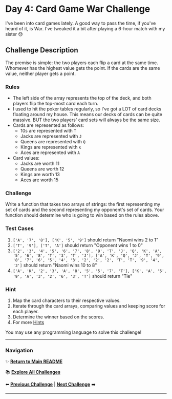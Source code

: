 # Day 4: Card Game War Challenge

I've been into card games lately. A good way to pass the time, if you've heard of it, is War. I've tweaked it a bit after playing a 6-hour match with my sister 😓

## Challenge Description

The premise is simple: the two players each flip a card at the same time. Whomever has the highest value gets the point. If the cards are the same value, neither player gets a point.

### Rules

- The left side of the array represents the top of the deck, and both players flip the top-most card each turn.
- I used to hit the poker tables regularly, so I've got a LOT of card decks floating around my house. This means our decks of cards can be quite massive. BUT the two players' card sets will always be the same size.
- Cards are represented as follows:
  - 10s are represented with `T`
  - Jacks are represented with `J`
  - Queens are represented with `Q`
  - Kings are represented with `K`
  - Aces are represented with `A`
- Card values:
  - Jacks are worth 11
  - Queens are worth 12
  - Kings are worth 13
  - Aces are worth 15

### Challenge

Write a function that takes two arrays of strings: the first representing my set of cards and the second representing my opponent's set of cards. Your function should determine who is going to win based on the rules above.

### Test Cases

1. `['A', '7', '8'], ['K', '5', '9']` should return "Naomi wins 2 to 1"
2. `['T', '9'], ['T', 'A']` should return "Opponent wins 1 to 0"
3. `['2', '3', '4', '5', '6', '7', '8', '9', 'T', 'J', 'Q', 'K', 'A', '5', '6', '8', 'T', '3', 'T', 'J'], ['A', 'K', 'Q', 'J', 'T', '9', '8', '7', '6', '5', '4', '3', '2', '2', '2', 'T', 'T', '9', '4', '3']` should return "Naomi wins 10 to 8"
4. `['A', 'K', '2', '3', 'A', '8', '5', '5', '7', 'T'], ['K', 'A', '5', '9', 'A', '3', '2', '6', '3', 'T']` should return "Tie"

### Hint

1. Map the card characters to their respective values.
2. Iterate through the card arrays, comparing values and keeping score for each player.
3. Determine the winner based on the scores.
4. For more [Hints](hint.md)

You may use any programming language to solve this challenge!

---

### Navigation

✨ **[Return to Main README](../../readme.md)**

📚 **[Explore All Challenges](../../challenges1.md)**

⬅️ **[Previous Challenge](../../day%20logs/day3/day3.md)** | **[Next Challenge](../../day%20logs/day5/day5.md)** ➡️

---
